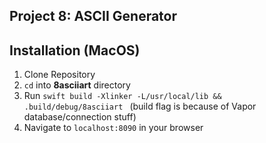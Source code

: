 ## Project 8: ASCII Generator

## Installation (MacOS)
1. Clone Repository
2. `cd` into **8asciiart** directory
3. Run `swift build -Xlinker -L/usr/local/lib && .build/debug/8asciiart ` (build flag is because of Vapor database/connection stuff)
4. Navigate to `localhost:8090` in your browser
